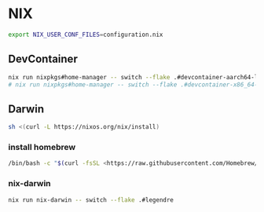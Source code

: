 # NIX

```bash
export NIX_USER_CONF_FILES=configuration.nix
```

## DevContainer

```bash
nix run nixpkgs#home-manager -- switch --flake .#devcontainer-aarch64-linux
# nix run nixpkgs#home-manager -- switch --flake .#devcontainer-x86_64-linux
```

## Darwin

```bash
sh <(curl -L https://nixos.org/nix/install)
```

### install homebrew

```bash
/bin/bash -c "$(curl -fsSL <https://raw.githubusercontent.com/Homebrew/install/HEAD/install.sh>)"
```

### nix-darwin

```bash
nix run nix-darwin -- switch --flake .#legendre
```
